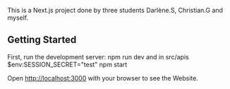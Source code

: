 This is a Next.js project done by three students Darlène.S, Christian.G and myself.

## Getting Started

First, run the development server:
npm run dev
and 
in src/apis
$env:SESSION_SECRET="test"
npm start

Open [http://localhost:3000](http://localhost:3000) with your browser to see the Website.
